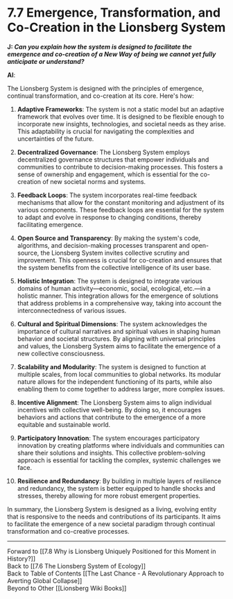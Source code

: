 # 7.7 Emergence, Transformation, and Co-Creation in the Lionsberg System

**J: *Can you explain how the system is designed to facilitate the emergence and co-creation of a New Way of being we cannot yet fully anticipate or understand?***  

**AI**: 

The Lionsberg System is designed with the principles of emergence, continual transformation, and co-creation at its core. Here's how:

1. **Adaptive Frameworks**: The system is not a static model but an adaptive framework that evolves over time. It is designed to be flexible enough to incorporate new insights, technologies, and societal needs as they arise. This adaptability is crucial for navigating the complexities and uncertainties of the future.
    
2. **Decentralized Governance**: The Lionsberg System employs decentralized governance structures that empower individuals and communities to contribute to decision-making processes. This fosters a sense of ownership and engagement, which is essential for the co-creation of new societal norms and systems.
    
3. **Feedback Loops**: The system incorporates real-time feedback mechanisms that allow for the constant monitoring and adjustment of its various components. These feedback loops are essential for the system to adapt and evolve in response to changing conditions, thereby facilitating emergence.
    
4. **Open Source and Transparency**: By making the system's code, algorithms, and decision-making processes transparent and open-source, the Lionsberg System invites collective scrutiny and improvement. This openness is crucial for co-creation and ensures that the system benefits from the collective intelligence of its user base.
    
5. **Holistic Integration**: The system is designed to integrate various domains of human activity—economic, social, ecological, etc.—in a holistic manner. This integration allows for the emergence of solutions that address problems in a comprehensive way, taking into account the interconnectedness of various issues.
    
6. **Cultural and Spiritual Dimensions**: The system acknowledges the importance of cultural narratives and spiritual values in shaping human behavior and societal structures. By aligning with universal principles and values, the Lionsberg System aims to facilitate the emergence of a new collective consciousness.
    
7. **Scalability and Modularity**: The system is designed to function at multiple scales, from local communities to global networks. Its modular nature allows for the independent functioning of its parts, while also enabling them to come together to address larger, more complex issues.
    
8. **Incentive Alignment**: The Lionsberg System aims to align individual incentives with collective well-being. By doing so, it encourages behaviors and actions that contribute to the emergence of a more equitable and sustainable world.
    
9. **Participatory Innovation**: The system encourages participatory innovation by creating platforms where individuals and communities can share their solutions and insights. This collective problem-solving approach is essential for tackling the complex, systemic challenges we face.
    
10. **Resilience and Redundancy**: By building in multiple layers of resilience and redundancy, the system is better equipped to handle shocks and stresses, thereby allowing for more robust emergent properties.
    

In summary, the Lionsberg System is designed as a living, evolving entity that is responsive to the needs and contributions of its participants. It aims to facilitate the emergence of a new societal paradigm through continual transformation and co-creative processes.

____

Forward to [[7.8 Why is Lionsberg Uniquely Positioned for this Moment in History?]]  
Back to [[7.6 The Lionsberg System of Ecology]]  
Back to Table of Contents [[The Last Chance - A Revolutionary Approach to Averting Global Collapse]]  
Beyond to Other [[Lionsberg Wiki Books]]  

